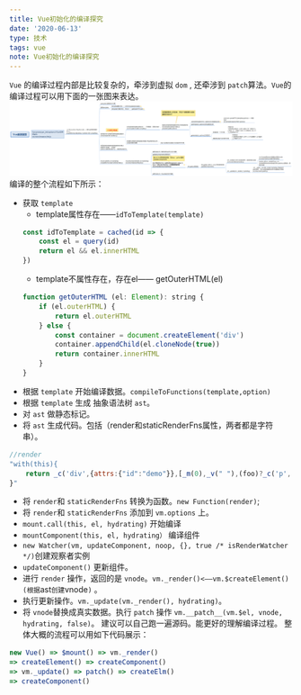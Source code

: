 ```yaml
---
title: Vue初始化的编译探究
date: '2020-06-13'
type: 技术
tags: vue
note: Vue初始化的编译探究
---
```


`Vue` 的编译过程内部是比较复杂的，牵涉到虚拟 `dom` , 还牵涉到 `patch`算法。`Vue`的编译过程可以用下面的一张图来表达。
<img src="../../images/Vue编译原理.png" alt="暂无图片">
编译的整个流程如下所示：
+ 获取 `template`
    + template属性存在——`idToTemplate(template)`
    ```js
    const idToTemplate = cached(id => {
        const el = query(id)
        return el && el.innerHTML
    })
    ```
    + template不属性存在，存在el—— getOuterHTML(el)
    ```js
    function getOuterHTML (el: Element): string {
        if (el.outerHTML) {
            return el.outerHTML
        } else {
            const container = document.createElement('div')
            container.appendChild(el.cloneNode(true))
            return container.innerHTML
        }
    }
    ```
+ 根据 `template` 开始编译数据。`compileToFunctions(template,option)`
+ 根据 `template` 生成 抽象语法树 `ast`。
+ 对 `ast` 做静态标记。
+ 将 `ast` 生成代码。包括（render和staticRenderFns属性，两者都是字符串）。
```js
//render
"with(this){
    return _c('div',{attrs:{"id":"demo"}},[_m(0),_v(" "),(foo)?_c('p',[_v(_s(foo))]):_e(),_v(" "),_c('comp')],1)
}"
```
+ 将 `render`和 `staticRenderFns` 转换为函数。`new Function(render)`;
+ 将 `render`和 `staticRenderFns` 添加到 `vm.options` 上。
+ `mount.call(this, el, hydrating)` 开始编译
+ `mountComponent(this, el, hydrating）` 编译组件
+ `new Watcher(vm, updateComponent, noop, {}, true /* isRenderWatcher */)`创建观察者实例
+ `updateComponent()` 更新组件。
+  进行 `render` 操作，返回的是 `vnode`。`vm._render()<——vm.$createElement()(根据`ast` 创建 `vnode`)` 。
+  执行更新操作。`vm._update(vm._render(), hydrating)`。
+ 将 `vnode`替换成真实数据。执行 `patch` 操作  `vm.__patch__(vm.$el, vnode, hydrating, false)`。
建议可以自己跑一遍源码。能更好的理解编译过程。
整体大概的流程可以用如下代码展示：
```js
new Vue() => $mount() => vm._render()
=> createElement() => createComponent()
=> vm._update() => patch() => createElm()
=> createComponent()
```